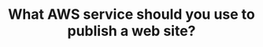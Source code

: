---
title: What AWS service should you use to publish a web site?
description: 'There are at least five different services you can use to publish a web site on AWS.'
banner: './banner.jpeg'
authorIds:
  - adrian-hall
href: https://medium.com/@FizzyInTheHall/what-aws-service-should-you-use-to-publish-a-web-site-b86fe6efb8ef
categories:
  - Hosting
---